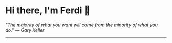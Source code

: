<h1>Hi there, I'm Ferdi 👋</h1>

<p><em>
  "The majority of what you want will come from the minority of what you do." — Gary Keller
</em></p>

---
